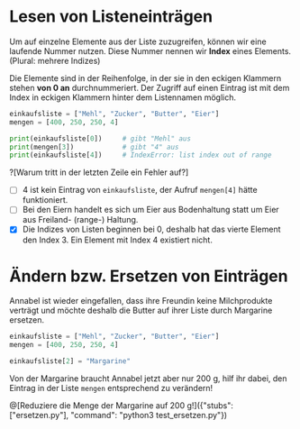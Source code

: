 # Lesen von Listeneinträgen

Um auf einzelne Elemente aus der Liste zuzugreifen, können wir eine laufende Nummer nutzen. Diese Nummer nennen wir **Index** eines Elements. (Plural: mehrere Indizes)

Die Elemente sind in der Reihenfolge, in der sie in den eckigen Klammern stehen **von 0 an** durchnummeriert. Der Zugriff auf einen Eintrag ist mit dem Index in eckigen Klammern hinter dem Listennamen möglich.

```python
einkaufsliste = ["Mehl", "Zucker", "Butter", "Eier"]
mengen = [400, 250, 250, 4]

print(einkaufsliste[0])     # gibt "Mehl" aus
print(mengen[3])            # gibt "4" aus
print(einkaufsliste[4])     # IndexError: list index out of range
```

?[Warum tritt in der letzten Zeile ein Fehler auf?]
- [ ] 4 ist kein Eintrag von `einkaufsliste`, der Aufruf `mengen[4]` hätte funktioniert.
- [ ] Bei den Eiern handelt es sich um Eier aus Bodenhaltung statt um Eier aus Freiland- (range-) Haltung.
- [x] Die Indizes von Listen beginnen bei 0, deshalb hat das vierte Element den Index 3. Ein Element mit Index 4 existiert nicht.

# Ändern bzw. Ersetzen von Einträgen

Annabel ist wieder eingefallen, dass ihre Freundin keine Milchprodukte verträgt und möchte deshalb die Butter auf ihrer Liste durch Margarine ersetzen.

```python
einkaufsliste = ["Mehl", "Zucker", "Butter", "Eier"]
mengen = [400, 250, 250, 4]

einkaufsliste[2] = "Margarine"
```

Von der Margarine braucht Annabel jetzt aber nur 200 g, hilf ihr dabei, den Eintrag in der Liste `mengen` entsprechend zu verändern!

@[Reduziere die Menge der Margarine auf 200 g!]({"stubs": ["ersetzen.py"], "command": "python3 test_ersetzen.py"})